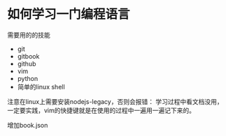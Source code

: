 如何学习一门编程语言
=======

需要用的的技能
* git
* gitbook
* github
* vim
* python
* 简单的linux shell

注意在linux上需要安装nodejs-legacy，否则会报错：
学习过程中看文档没用，一定要实践，vim的快捷键就是在使用的过程中一遍用一遍记下来的。

增加book.json
